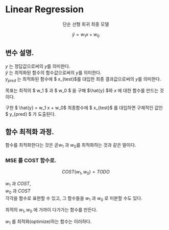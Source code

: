 # Linear Regression
<center>
단순 선형 회귀 최종 모델 
</center>

$$
\hat{y} = w_1 x + w_0
$$ 

## 변수 설명.
$y$ 는 정답값으로써의 $y$를 의미한다.    
$\hat{y}$ 는 최적화된 함수의 함수값으로써의 $y$를 의미한다.   
$y_{pred}$ 는 최적화된 함수에 $ x_{test}$를 대입한 최종 결과값으로써의 $y$를 의미한다. 

목표는 최적의 $ w_1 $ 과 $ w_0 $ 을 구해 $\hat{y} $와 $x$ 에  대한 함수를 만드는 것이다.   

구한 $ \hat{y} = w_1 x + w_0$ 최종함수에 $ x_{test}$ 를 대입하면 구체적인 값인 $ y_{pred} $ 가 도출된다.


## 함수 최적화 과정.
함수를 최적화한다는 것은 곧$w_1$ 과 
$w_0$를 최적화하는 것과 같은 말이다.
### MSE 를 COST 함수로.
$$  COST(w_1, w_0) = TODO $$ 




$w_1$ 과 $COST$,   
$w_0$ 과 $COST$   
각각을 함수로 표현할 수 있고, 그 함수들을 $w_1$ 과 $w_0$ 로 미분할 수도 있다.

최적의 $w_1, w_0$ 에 가까이 다가가는 함수를 만든다.

$w_1$ 를 최적화(optimize)하는 함수는 이러하다.


